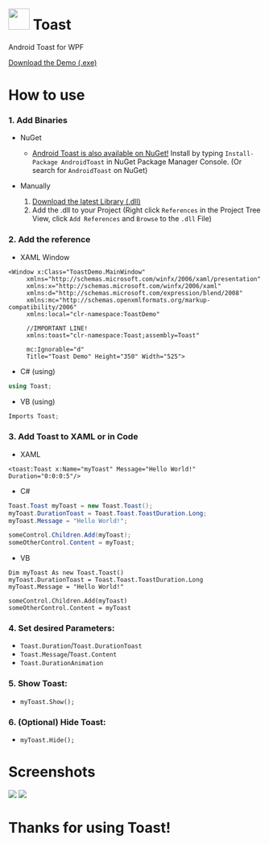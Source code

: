# <img src="https://github.com/mrousavy/Toast/blob/master/ToastDemo/Resources/Toast_Icon.ico?raw=true" width="42"> Toast
Android Toast for WPF

[Download the Demo (.exe)](https://github.com/mrousavy/Toast/raw/master/ToastDemo/bin/Release/ToastDemo.zip)

# How to use

### 1. Add Binaries
   + NuGet
      * [Android Toast is also available on NuGet!](https://www.nuget.org/packages/AndroidToast)   Install by typing `Install-Package AndroidToast` in NuGet Package Manager Console. (Or search for `AndroidToast` on NuGet)

   + Manually
      1. [Download the latest Library (.dll)](https://github.com/mrousavy/Toast/raw/master/Toast/bin/Release/Toast.dll)
      2. Add the .dll to your Project   (Right click `References` in the Project Tree View, click `Add References` and `Browse` to the `.dll` File)

### 2. Add the reference
   * XAML Window
   ```XAML
   <Window x:Class="ToastDemo.MainWindow"
        xmlns="http://schemas.microsoft.com/winfx/2006/xaml/presentation"
        xmlns:x="http://schemas.microsoft.com/winfx/2006/xaml"
        xmlns:d="http://schemas.microsoft.com/expression/blend/2008"
        xmlns:mc="http://schemas.openxmlformats.org/markup-compatibility/2006"
        xmlns:local="clr-namespace:ToastDemo"

        //IMPORTANT LINE!
        xmlns:toast="clr-namespace:Toast;assembly=Toast"

        mc:Ignorable="d"
        Title="Toast Demo" Height="350" Width="525">
   ```

   * C# (using)
   ```C#
   using Toast;
   ```
   
   * VB (using)
   ```C#
   Imports Toast;
   ```

### 3. Add Toast to XAML or in Code

   * XAML
   ```XAML
   <toast:Toast x:Name="myToast" Message="Hello World!" Duration="0:0:0:5"/>
   ```

   * C#
   ```C#
   Toast.Toast myToast = new Toast.Toast();
   myToast.DurationToast = Toast.Toast.ToastDuration.Long;
   myToast.Message = "Hello World!";
   
   someControl.Children.Add(myToast);
   someOtherControl.Content = myToast;
   ```
   
   * VB
   ```VB
   Dim myToast As new Toast.Toast()
   myToast.DurationToast = Toast.Toast.ToastDuration.Long
   myToast.Message = "Hello World!"
   
   someControl.Children.Add(myToast)
   someOtherControl.Content = myToast
   ```
### 4. Set desired Parameters:
   * `Toast.Duration`/`Toast.DurationToast`
   * `Toast.Message`/`Toast.Content`
   * `Toast.DurationAnimation`

### 5. Show Toast:
   * `myToast.Show();`
   
### 6. (Optional) Hide Toast:
   * `myToast.Hide();`

# Screenshots
<img src="http://i.imgur.com/Wikjo4z.png">
<img src="https://i.gyazo.com/b9d2f30c6c3d4169f8256e9ea2580b06.gif">

# Thanks for using Toast!
